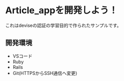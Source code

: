 # Article_appを開発しよう！

これはdeviseの認証の学習目的で作られたサンプルです。

## 開発環境

* VSコード<br>
* Ruby<br>
* Rails<br>
* Git(HTTPSからSSH通信へ変更)
